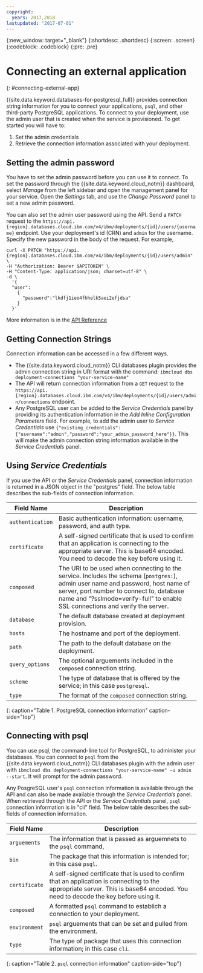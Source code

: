 ```yaml
---
copyright:
  years: 2017,2018
lastupdated: "2017-07-01"
---
```


{:new_window: target="_blank"}
{:shortdesc: .shortdesc}
{:screen: .screen}
{:codeblock: .codeblock}
{:pre: .pre}

# Connecting an external application
{: #connecting-external-app}

{{site.data.keyword.databases-for-postgresql_full}} provides connection string information for you to connect your applications, `psql`, and other third-party PostgreSQL applications. To connect to your deployment, use the admin user that is created when the service is provisioned. To get started you will have to:
1. Set the admin credentials
2. Retrieve the connection information associated with your deployment.

## Setting the admin password

You have to set the admin password before you can use it to connect. To set the password through the {{site.data.keyword.cloud_notm}} dashboard, select _Manage_ from the left sidebar and open the management panel for your service. Open the _Settings_ tab, and use the _Change Password_ panel to set a new admin password.

You can also set the admin user password using the API. Send a `PATCH` request to the  `https://api.{region}.databases.cloud.ibm.com/v4/ibm/deployments/{id}/users/{username}` endpoint. Use your deployment's id (CRN) and `admin` for the username. Specify the new password in the body of the request. For example,
```
curl -X PATCH "https://api.{region}.databases.cloud.ibm.com/v4/ibm/deployments/{id}/users/admin" \
-H "Authorization: Bearer $APITOKEN" \
-H "Content-Type: application/json; charset=utf-8" \
-d \
  '{
  "user": 
    {
      "password":"lkdfj1ieo4fhhelk5aei2efjdsa"
    }
  }'
```
More information is in the [API Reference](https://pages.github.ibm.com/compose/apidocs/apiv4doc-static.html#operation/changeUserPassword)

## Getting Connection Strings

Connection information can be accessed in a few different ways.
- The {{site.data.keyword.cloud_notm}} CLI databases plugin provides the admin connection string in URI format with the command: `ibmcloud dbs deployment-connections "your-service-name"`
- The API will return connection information from a `GET` request to the `https://api.{region}.databases.cloud.ibm.com/v4/ibm/deployments/{id}/users/admin/connections` endpoint.
- Any PostgreSQL user can be added to the _Service Credentials_ panel by providing its authentication information in the _Add Inline Configuration Parameters_ field. For example, to add the admin user to _Service Credentials_ use  `{"existing_credentials":{"username":"admin","password":"your_admin_password_here"}}`. This will make the admin connection string information available in the _Service Credentials_ panel.

## Using _Service Credentials_

If you use the API or the _Service Credentials_ panel, connection information is returned in a JSON object in the "postgres" field. The below table describes the sub-fields of connection information.

Field Name|Description
----------|-----------
`authentication`|Basic authentication information: username, password, and auth type.
`certificate`|A self-signed certificate that is used to confirm that an application is connecting to the appropriate server. This is base64 encoded. You need to decode the key before using it.
`composed`|The URI to be used when connecting to the service. Includes the schema (`postgres:`), admin user name and password, host name of server, port number to connect to, database name and "?sslmode=verify-full" to enable SSL connections and verify the server.
`database`|The default database created at deployment provision.
`hosts`|The hostname and port of the deployment.
`path`|The path to the default database on the deployment.
`query_options`|The optional arguements included in the `composed` connection string.
`scheme`|The type of database that is offered by the service; in this case `postgresql`.
`type`|The format of the `composed` connection string.
{: caption="Table 1. PostgreSQL connection information" caption-side="top"}

## Connecting with psql

You can use psql, the command-line tool for PostgreSQL, to administer your databases. You can connect to `psql` from the {{site.data.keyword.cloud_notm}} CLI databases plugin with the admin user with `ibmcloud dbs deployment-connections "your-service-name" -u admin --start`. It will prompt for the admin password.

Any PosgreSQL user's `psql` connection information is available through the API and can also be made available through the _Service Credentials_ panel. When retrieved through the API or the _Service Credentials_ panel, `psql` connection information is in "cli" field. The below table describes the sub-fields of connection information.

Field Name|Description
----------|-----------
`arguements`|The information that is passed as arguemnets to the `psql` command,
`bin`|The package that this information is intended for; in this case `psql`.
`certificate`|A self-signed certificate that is used to confirm that an application is connecting to the appropriate server. This is base64 encoded. You need to decode the key before using it.
`composed`|A formatted `psql` command to establich a connection to your deployment.
`environment`|`psql` arguements that can be set and pulled from the environment.
`type`|The type of package that uses this connection information; in this case `cli`. 
{: caption="Table 2. `psql` connection information" caption-side="top"}
